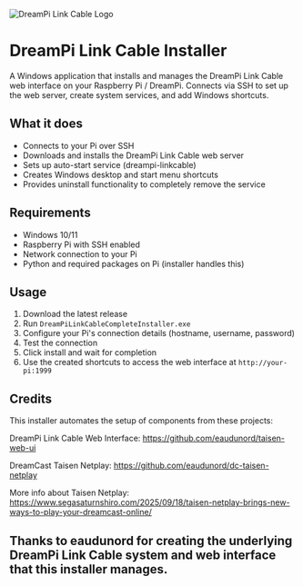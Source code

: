 ![DreamPi Link Cable Logo](dreampi_logo.ico)

# DreamPi Link Cable Installer

A Windows application that installs and manages the DreamPi Link Cable web interface on your Raspberry Pi / DreamPi. Connects via SSH to set up the web server, create system services, and add Windows shortcuts.

## What it does

- Connects to your Pi over SSH
- Downloads and installs the DreamPi Link Cable web server
- Sets up auto-start service (dreampi-linkcable)
- Creates Windows desktop and start menu shortcuts
- Provides uninstall functionality to completely remove the service

## Requirements

- Windows 10/11
- Raspberry Pi with SSH enabled
- Network connection to your Pi
- Python and required packages on Pi (installer handles this)

## Usage

1. Download the latest release
2. Run `DreamPiLinkCableCompleteInstaller.exe`
3. Configure your Pi's connection details (hostname, username, password)
4. Test the connection
5. Click install and wait for completion
6. Use the created shortcuts to access the web interface at `http://your-pi:1999`


## Credits

This installer automates the setup of components from these projects:

DreamPi Link Cable Web Interface:
https://github.com/eaudunord/taisen-web-ui

DreamCast Taisen Netplay:
https://github.com/eaudunord/dc-taisen-netplay

More info about Taisen Netplay:
https://www.segasaturnshiro.com/2025/09/18/taisen-netplay-brings-new-ways-to-play-your-dreamcast-online/

## Thanks to eaudunord for creating the underlying DreamPi Link Cable system and web interface that this installer manages.

